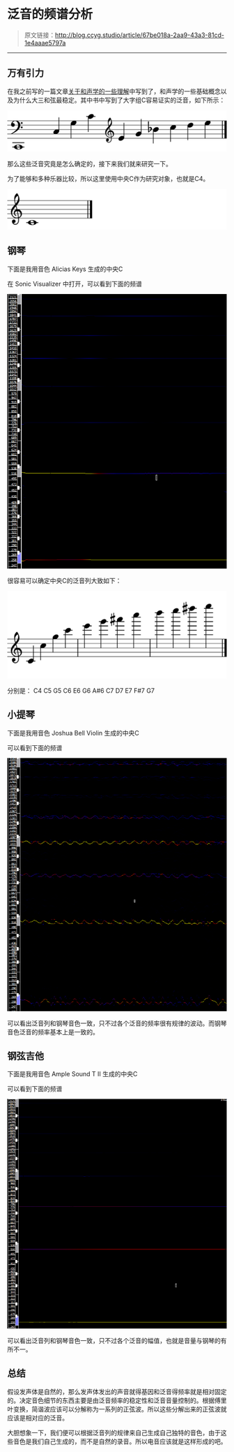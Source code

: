 # 泛音的频谱分析

[annotation]: <id> (67be018a-2aa9-43a3-81cd-1e4aaae5797a)
[annotation]: <status> (public)
[annotation]: <create_time> (2019-05-14 14:36:58)
[annotation]: <category> (音乐的迷思)
[annotation]: <comments> (true)

> 原文链接：<http://blog.ccyg.studio/article/67be018a-2aa9-43a3-81cd-1e4aaae5797a>

---

## 万有引力

在我之前写的一篇文章[关于和声学的一些理解](/article/e0b15173-dd51-4040-b119-fff18ed1d168)中写到了，和声学的一些基础概念以及为什么大三和弦最稳定。其中书中写到了大字组C容易证实的泛音，如下所示：

![](关于和声学的一些理解/images/关于和声学的一些理解-2.svg)

那么这些泛音究竟是怎么确定的，接下来我们就来研究一下。

为了能够和多种乐器比较，所以这里使用中央C作为研究对象，也就是C4。

![](images/泛音的频谱分析-1.svg)

## 钢琴

下面是我用音色 Alicias Keys 生成的中央C

<div class='ui jplayer audio' data-url='images/泛音的频谱分析-piano.mp3' format='mp3'></div>

在 Sonic Visualizer 中打开，可以看到下面的频谱

![](images/泛音的频谱分析-2.jpg)

很容易可以确定中央C的泛音列大致如下：

![](images/泛音的频谱分析-piano.svg)

分别是： C4 C5 G5 C6 E6 G6 A#6 C7 D7 E7 F#7 G7

## 小提琴

下面是我用音色 Joshua Bell Violin 生成的中央C

<div class='ui jplayer audio' data-url='images/泛音的频谱分析-violin.mp3' format='mp3'></div>

可以看到下面的频谱

![](images/泛音的频谱分析-violin.jpg)

可以看出泛音列和钢琴音色一致，只不过各个泛音的频率很有规律的波动。而钢琴音色泛音的频率基本上是一致的。

## 钢弦吉他

下面是我用音色 Ample Sound T II 生成的中央C

<div class='ui jplayer audio' data-url='images/泛音的频谱分析-guitar.mp3' format='mp3'></div>

可以看到下面的频谱

![](images/泛音的频谱分析-guitar.jpg)

可以看出泛音列和钢琴音色一致，只不过各个泛音的幅值，也就是音量与钢琴的有所不一。

## 总结

假设发声体是自然的，那么发声体发出的声音就得基因和泛音得频率就是相对固定的。决定音色细节的东西主要是由泛音频率的稳定性和泛音音量控制的。根据傅里叶变换，简谐波应该可以分解称为一系列的正弦波。所以这些分解出来的正弦波就应该是相对应的泛音。

大胆想象一下，我们便可以根据泛音列的规律来自己生成自己独特的音色，由于这些音色是我们自己生成的，而不是自然的录音。所以电音应该就是这样形成的吧。
